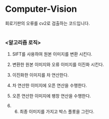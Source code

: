# Computer-Vision
회로기판의 오류를 cv2로 검출하는 코드입니다. <br><br>


### <알고리즘 로직><br>

1. SIFT를 사용하여 원본 이미지를 변환 시킨다.<br>

2. 변환한 원본 이미지와 오류 이미지를 이진화 시킨다.<br>

3. 이진화한 이미지를 차 연산한다.<br>

4. 차 연산한 이미지에 오픈 연산을 수행한다.<br>

5. 오픈 연산한 이미지에 팽창 연산을 수행한다.<br>

6. 6. 최종 이미지를 가지고 박스 플롯을 그린다.<br>


